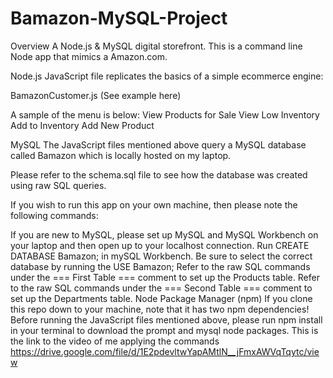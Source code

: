 # Bamazon-MySQL-Project
Overview
A Node.js & MySQL digital storefront. This is a command line Node app that mimics a Amazon.com.

Node.js
JavaScript file replicates the basics of a simple ecommerce engine:

BamazonCustomer.js (See example here)

A sample of the menu is below:
View Products for Sale
View Low Inventory
Add to Inventory
Add New Product

MySQL
The JavaScript files mentioned above query a MySQL database called Bamazon which is locally hosted on my laptop.

Please refer to the schema.sql file to see how the database was created using raw SQL queries.

If you wish to run this app on your own machine, then please note the following commands:

If you are new to MySQL, please set up MySQL and MySQL Workbench on your laptop and then open up to your localhost connection.
Run CREATE DATABASE Bamazon; in mySQL Workbench.
Be sure to select the correct database by running the USE Bamazon;
Refer to the raw SQL commands under the === First Table === comment to set up the Products table.
Refer to the raw SQL commands under the === Second Table === comment to set up the Departments table.
Node Package Manager (npm)
If you clone this repo down to your machine, note that it has two npm dependencies! Before running the JavaScript files mentioned above, please run npm install in your terminal to download the prompt and mysql node packages.
This is the link to the video of me applying the commands https://drive.google.com/file/d/1E2pdevltwYapAMtlN__jFmxAWVqTqytc/view
